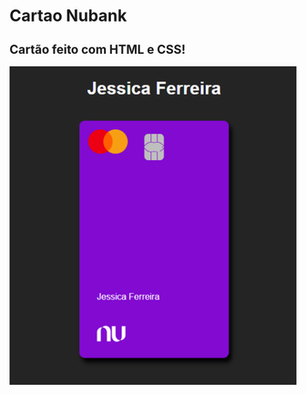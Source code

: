 # Cartao Nubank

## Cartão feito com HTML e CSS!

![cartao](https://github.com/Jessicabferreira/cartao-nubank/blob/main/cartao.png)
